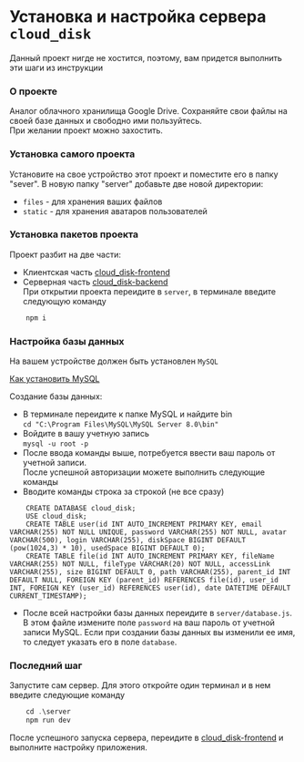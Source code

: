 # Установка и настройка сервера `cloud_disk`
Данный проект нигде не хостится, поэтому, вам придется выполнить эти шаги из инструкции

### О проекте
Аналог облачного хранилища Google Drive. Сохраняйте свои файлы на своей базе данных и свободно ими пользуйтесь.   
При желании проект можно захостить.  

### Установка самого проекта
Установите на свое устройство этот проект и поместите его в папку "sever". В новую папку "server" добавьте две новой директории:
+ `files` - для хранения ваших файлов
+ `static` - для хранения аватаров пользователей

### Установка пакетов проекта
Проект разбит на две части:
+ Клиентская часть [cloud_disk-frontend](https://github.com/seishunn/cloud_disk-frontend)
+ Серверная часть  [cloud_disk-backend](https://github.com/seishunn/cloud_disk-backend)    
  При открытии проекта переидите в `server`, в терминале введите следующую команду
```js 
    npm i
```

### Настройка базы данных
На вашем устройстве должен быть установлен `MySQL`

[Как установить MySQL](https://dev.mysql.com/downloads/installer/)

Создание базы данных:
+ В терминале переидите к папке MySQL и найдите bin   
  `cd "C:\Program Files\MySQL\MySQL Server 8.0\bin"`
+ Войдите в вашу учетную запись   
  `mysql -u root -p`
+ После ввода команды выше, потребуется ввести ваш пароль от учетной записи.    
  После успешной авторизации можете выполнить следующие команды
+ Вводите команды строка за строкой (не все сразу)
```
    CREATE DATABASE cloud_disk;
    USE cloud_disk;
    CREATE TABLE user(id INT AUTO_INCREMENT PRIMARY KEY, email VARCHAR(255) NOT NULL UNIQUE, password VARCHAR(255) NOT NULL, avatar VARCHAR(500), login VARCHAR(255), diskSpace BIGINT DEFAULT (pow(1024,3) * 10), usedSpace BIGINT DEFAULT 0);
    CREATE TABLE file(id INT AUTO_INCREMENT PRIMARY KEY, fileName VARCHAR(255) NOT NULL, fileType VARCHAR(20) NOT NULL, accessLink VARCHAR(255), size BIGINT DEFAULT 0, path VARCHAR(255), parent_id INT DEFAULT NULL, FOREIGN KEY (parent_id) REFERENCES file(id), user_id INT, FOREIGN KEY (user_id) REFERENCES user(id), date DATETIME DEFAULT CURRENT_TIMESTAMP);
```
+ После всей настройки базы данных переидите в `server/database.js`. В этом файле измените поле `password` на ваш пароль от учетной записи MySQL. Если при создании базы данных вы изменили ее имя, то следует указать его в поле `database`.

### Последний шаг
Запустите сам сервер. Для этого откройте один терминал и в нем введите следующие команду
```js
    cd .\server
    npm run dev
```
После успешного запуска сервера, переидите в [cloud_disk-frontend](https://github.com/seishunn/cloud_disk-frontend) и выполните настройку приложения.
